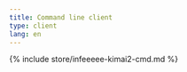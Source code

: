 ```yaml
---
title: Command line client
type: client
lang: en
---
```


{% include store/infeeeee-kimai2-cmd.md %}
